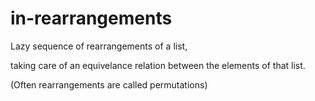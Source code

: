 # in-rearrangements

Lazy sequence of rearrangements of a list,

taking care of an equivelance relation between the elements of that list.

(Often rearrangements are called permutations)

